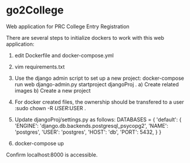 # go2College
Web application for PRC College Entry Registration

There are several steps to initialize dockers to work with this web application:

1. edit Dockerfile and docker-compose.yml
2. vim requirements.txt
3. Use the django admin script to set up a new project: docker-compose run web django-admin.py startproject djangoProj .
  a) Create related images
  b) Create a new project
4. For docker created files, the ownership should be transfered to a user :sudo chown -R $USER:$USER .
5. Update djangoProj/settings.py as follows:
DATABASES = {
    'default': {
        'ENGINE': 'django.db.backends.postgresql_psycopg2',
        'NAME': 'postgres',
        'USER': 'postgres',
        'HOST': 'db',
        'PORT': 5432,
    }
}


6. docker-compose up

Confirm localhost:8000 is accessible.
